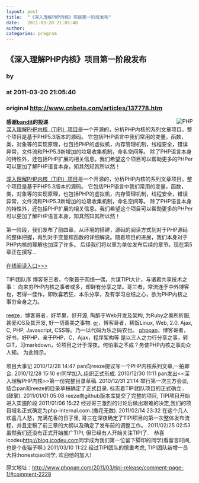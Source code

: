 ```yaml
---
layout: post
title:  "《深入理解PHP内核》项目第一阶段发布"
date:   2011-03-20 21:05:40
author: 
categories: program
---
```


## 《深入理解PHP内核》项目第一阶段发布
### by 
### at 2011-03-20 21:05:40
### original <http://www.cnbeta.com/articles/137778.htm>

<div><a rel="nofollow" href="http://www.cnbeta.com/topics/21.htm"><img src="http://img.cnbeta.com/topics/021_php.gif" alt="PHP" name="sign" align="right"></a>
        <p><b>感谢<a rel="nofollow" href="http://blog.icodeu.com">bandit</a>的投递</b><br>
<a rel="nofollow" href="http://www.php-internal.com/">深入理解PHP内核（TIPI）项目</a>是一个开源的，分析PHP内核的系列文章项目。整个项目是基于PHP5.3版本的源码。 它包括PHP语言中我们常用的变量，函数，类，对象等的实现原理，也包括PHP的虚拟机，内存管理机制，线程安全，错误异常，文件流和PHP5.3新增加的垃圾收集机制，命名空间等。 除了PHP语言本身的特性外，还包括PHP扩展的相关信息。我们希望这个项目可以帮助更多的PHPer可以更加了解PHP语言本身，知其然知其所以然！</p>
		<p><a rel="nofollow" href="http://www.php-internal.com/">深入理解PHP内核（TIPI）项目</a>是一个开源的，分析PHP内核的系列文章项目。整个项目是基于PHP5.3版本的源码。 它包括PHP语言中我们常用的变量，函数，类，对象等的实现原理，也包括PHP的虚拟机，内存管理机制，线程安全，错误异常，文件流和PHP5.3新增加的垃圾收集机制，命名空间等。 除了PHP语言本身的特性外，还包括PHP扩展的相关信息。我们希望这个项目可以帮助更多的PHPer可以更加了解PHP语言本身，知其然知其所以然！<br>
<br>
第一阶段，我们发布了前四章，从环境的搭建，源码的阅读方式到对于PHP源码的整体把握，再到对于变量和函数的详细解说。随着项目的进展，我们本身对于PHP内核的理解也加深了许多。 后续我们将以章为单位发布后续的章节。现在第5章正在撰写…<br>
<br>
<a rel="nofollow" href="http://www.php-internal.com/">在线阅读入口&gt;&gt;&gt;</a><br>
<br>
TIPI团队序
博客哥三者，今聚首于网络一偶，共谋TIPI大计，与诸君共享技术之事： 向来穷PHP内核之事者或多，却鲜有分享之举。哥三者，常流连于中外博客也，若得一佳作，即欣喜若狂，本乐分享，及有学习总结之心，欲为PHP内核之事穷全身之力。<br>
<br>
<a rel="nofollow" href="http://reeze.cn/">reeze</a>，博客哥者，好苹果，好开源, 陶醉于Web开发及架构, 为Ruby之美所折服, 甚爱iOS及其开发, 好一切善美之事物. 
<a rel="nofollow" href="http://www.zhangabc.com/">er</a>，博客哥者，稀饭Linux, Web, 2.0, Ajax, C, PHP, Javascript, CSS等。乃一以代码为乐之码农也。 
<a rel="nofollow" href="http://www.phppan.com/">phppan</a>，博客哥者，好书，好PHP，亲于PHP，C，Ajax，程序架构等 
是以三人之力行分享之事，转GIT，习markdown，论项目之计于深夜，何怕事之不成？务使PHP内核之事向众人知。 为此特示。<br>
<br>
项目大事记 2010/12/28 14:47 pan向reeze提议写一个PHP内核系列文章,一拍即合. 
 2010/12/28 15:10 er同学加入.组织正式形成. 
 2010/12/30 11:11 pan发出&lt;&lt;深入理解PHP内核&gt;&gt;第一份完整目录草稿. 
 2010/12/31 21:14 举行第一次三方会谈,结合pan和reeze的目录草稿确定了正式目录. 标志着TIPI团队项目的正式确立.. (鼓掌). 
 2011/01/01 05:08 reeze向github版本库提交了完整的项目, TIPI项目开始进入实施阶段 
 2011/01/06 15:22 经过哥三激烈的讨论后做出艰难的决定,我们的项目域名正式确定为php-internal.com.(撒花无数). 
 2011/02/14 23:32 在这个几人欢喜几人愁，充满花香的日子里, 哥三在深夜确定了TIPI项目的第一次整体发布流程，并且定稿了前三章的大纲以及确定了发布前的调整工作。 
 2011/02/25 02:53 虽然我们还没有正式开始推广TIPI, 但已经有人开始关注TIPI了.　恭喜icodeu<a rel="nofollow" href="http://blog.icodeu.com/">http://blog.icodeu.com</a>同学成为我们第一位留下脚印的同学(看留言时间,也是个夜猫子啊.) 
 2011/03/10 11:22 经过TIPI团队的慎重考虑, TIPI团队新增一员大将:honestqiao同学, 欢迎他的加入! 
<br> 
 
原文地址：<a rel="nofollow" href="http://www.phppan.com/2011/03/tipi-release/comment-page-1/#comment-2228">http://www.phppan.com/2011/03/tipi-release/comment-page-1/#comment-2228</a></p></div>